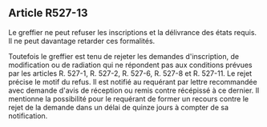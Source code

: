 Article R527-13
----
Le greffier ne peut refuser les inscriptions et la délivrance des états requis.
Il ne peut davantage retarder ces formalités.

Toutefois le greffier est tenu de rejeter les demandes d'inscription, de
modification ou de radiation qui ne répondent pas aux conditions prévues par les
articles R. 527-1, R. 527-2, R. 527-6, R. 527-8 et R. 527-11. Le rejet précise
le motif du refus. Il est notifié au requérant par lettre recommandée avec
demande d'avis de réception ou remis contre récépissé à ce dernier. Il mentionne
la possibilité pour le requérant de former un recours contre le rejet de la
demande dans un délai de quinze jours à compter de sa notification.
